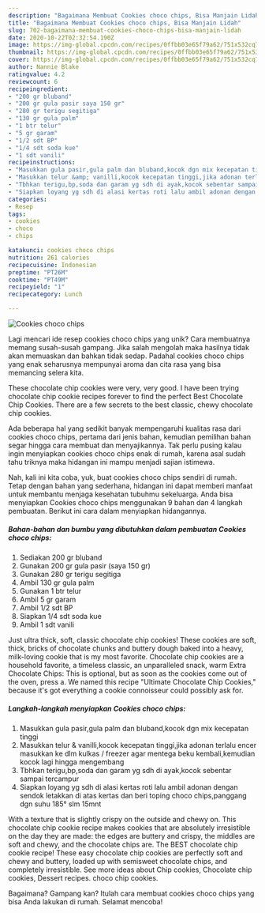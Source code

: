 ```yaml
---
description: "Bagaimana Membuat Cookies choco chips, Bisa Manjain Lidah"
title: "Bagaimana Membuat Cookies choco chips, Bisa Manjain Lidah"
slug: 702-bagaimana-membuat-cookies-choco-chips-bisa-manjain-lidah
date: 2020-10-22T02:32:54.190Z
image: https://img-global.cpcdn.com/recipes/0ffbb03e65f79a62/751x532cq70/cookies-choco-chips-foto-resep-utama.jpg
thumbnail: https://img-global.cpcdn.com/recipes/0ffbb03e65f79a62/751x532cq70/cookies-choco-chips-foto-resep-utama.jpg
cover: https://img-global.cpcdn.com/recipes/0ffbb03e65f79a62/751x532cq70/cookies-choco-chips-foto-resep-utama.jpg
author: Nannie Blake
ratingvalue: 4.2
reviewcount: 6
recipeingredient:
- "200 gr bluband"
- "200 gr gula pasir saya 150 gr"
- "280 gr terigu segitiga"
- "130 gr gula palm"
- "1 btr telur"
- "5 gr garam"
- "1/2 sdt BP"
- "1/4 sdt soda kue"
- "1 sdt vanili"
recipeinstructions:
- "Masukkan gula pasir,gula palm dan bluband,kocok dgn mix kecepatan tinggi"
- "Masukkan telur &amp; vanilli,kocok kecepatan tinggi,jika adonan terlalu encer masukkan ke dlm kulkas / freezer agar mentega beku kembali,kemudian kocok lagi hingga mengembang"
- "Tbhkan terigu,bp,soda dan garam yg sdh di ayak,kocok sebentar sampai tercampur"
- "Siapkan loyang yg sdh di alasi kertas roti lalu ambil adonan dengan sendok letakkan di atas kertas dan beri toping choco chips,panggang dgn suhu 185° slm 15mnt"
categories:
- Resep
tags:
- cookies
- choco
- chips

katakunci: cookies choco chips 
nutrition: 261 calories
recipecuisine: Indonesian
preptime: "PT26M"
cooktime: "PT49M"
recipeyield: "1"
recipecategory: Lunch

---
```



![Cookies choco chips](https://img-global.cpcdn.com/recipes/0ffbb03e65f79a62/751x532cq70/cookies-choco-chips-foto-resep-utama.jpg)

Lagi mencari ide resep cookies choco chips yang unik? Cara membuatnya memang susah-susah gampang. Jika salah mengolah maka hasilnya tidak akan memuaskan dan bahkan tidak sedap. Padahal cookies choco chips yang enak seharusnya mempunyai aroma dan cita rasa yang bisa memancing selera kita.

These chocolate chip cookies were very, very good. I have been trying chocolate chip cookie recipes forever to find the perfect Best Chocolate Chip Cookies. There are a few secrets to the best classic, chewy chocolate chip cookies.

Ada beberapa hal yang sedikit banyak mempengaruhi kualitas rasa dari cookies choco chips, pertama dari jenis bahan, kemudian pemilihan bahan segar hingga cara membuat dan menyajikannya. Tak perlu pusing kalau ingin menyiapkan cookies choco chips enak di rumah, karena asal sudah tahu triknya maka hidangan ini mampu menjadi sajian istimewa.


Nah, kali ini kita coba, yuk, buat cookies choco chips sendiri di rumah. Tetap dengan bahan yang sederhana, hidangan ini dapat memberi manfaat untuk membantu menjaga kesehatan tubuhmu sekeluarga. Anda bisa menyiapkan Cookies choco chips menggunakan 9 bahan dan 4 langkah pembuatan. Berikut ini cara dalam menyiapkan hidangannya.

<!--inarticleads1-->

##### Bahan-bahan dan bumbu yang dibutuhkan dalam pembuatan Cookies choco chips:

1. Sediakan 200 gr bluband
1. Gunakan 200 gr gula pasir (saya 150 gr)
1. Gunakan 280 gr terigu segitiga
1. Ambil 130 gr gula palm
1. Gunakan 1 btr telur
1. Ambil 5 gr garam
1. Ambil 1/2 sdt BP
1. Siapkan 1/4 sdt soda kue
1. Ambil 1 sdt vanili


Just ultra thick, soft, classic chocolate chip cookies! These cookies are soft, thick, bricks of chocolate chunks and buttery dough baked into a heavy, milk-loving cookie that is my most favorite. Chocolate chip cookies are a household favorite, a timeless classic, an unparalleled snack, warm Extra Chocolate Chips: This is optional, but as soon as the cookies come out of the oven, press a. We named this recipe &#34;Ultimate Chocolate Chip Cookies,&#34; because it&#39;s got everything a cookie connoisseur could possibly ask for. 

<!--inarticleads2-->

##### Langkah-langkah menyiapkan Cookies choco chips:

1. Masukkan gula pasir,gula palm dan bluband,kocok dgn mix kecepatan tinggi
1. Masukkan telur &amp; vanilli,kocok kecepatan tinggi,jika adonan terlalu encer masukkan ke dlm kulkas / freezer agar mentega beku kembali,kemudian kocok lagi hingga mengembang
1. Tbhkan terigu,bp,soda dan garam yg sdh di ayak,kocok sebentar sampai tercampur
1. Siapkan loyang yg sdh di alasi kertas roti lalu ambil adonan dengan sendok letakkan di atas kertas dan beri toping choco chips,panggang dgn suhu 185° slm 15mnt


With a texture that is slightly crispy on the outside and chewy on. This chocolate chip cookie recipe makes cookies that are absolutely irresistible on the day they are made: the edges are buttery and crispy, the middles are soft and chewy, and the chocolate chips are. The BEST chocolate chip cookie recipe! These easy chocolate chip cookies are perfectly soft and chewy and buttery, loaded up with semisweet chocolate chips, and completely irresistible. See more ideas about Chip cookies, Chocolate chip cookies, Dessert recipes. choco chip cookies. 

Bagaimana? Gampang kan? Itulah cara membuat cookies choco chips yang bisa Anda lakukan di rumah. Selamat mencoba!
